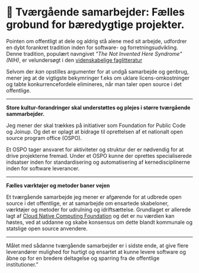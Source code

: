 # 🤝 Tværgående samarbejder: Fælles grobund for bæredygtige projekter.

 Pointen om offentligt at dele og aldrig stå alene med sit arbejde, udfordrer en dybt forankret tradition inden for software- og forretningsudvikling. Denne tradition, populært navngivet *"The Not Invented Here Syndrome"(NIH)*, er velundersøgt i den [videnskabelige faglitteratur](https://scholar.google.dk/scholar?q=not+invented+here+syndrome+research)

Selvom der *kan* opstilles argumenter for at undgå samarbejde og genbrug, mener jeg at de vigtigste bekymringer f.eks om uklare licens-omkostninger og tabte konkurrencefordele elimineres, når man taler open source i det offentlige.

---

**Store kultur-forandringer skal understøttes og plejes i større tværgående sammarbejder.**

Jeg mener der skal trækkes på initiativer som Foundation for Public Code og Joinup. Og det er oplagt at bidrage til oprettelsen af et nationalt open source program office (OSPO). 
    
Et OSPO tager ansvaret for aktiviteter og struktur der er nødvendig for at drive projekterne fremad. Under et OSPO kunne der oprettes specialiserede indsatser inden for standardisering og automatisering af kernedisciplinerne inden for software leverancer. 

---

**Fælles værktøjer og metoder baner vejen**

Et tværgående samarbejde jeg mener er afgørende for at udbrede open source i det offentlige, er at samarbejde om ensartede skabeloner, værktøjer og metoder for udrulning og idriftsættelse. Grundlaget er allerede lagt af [Cloud Native Computing Foundation](https://www.cncf.io/projects/) og det er nu værdien kan høstes, ved at uddanne og skabe konsensus om dette blandt kommunale og statslige open source anvendere.

---

Målet med sådanne tværgående samarbejder er i sidste ende, at give flere leverandører mulighed for hurtigt og ensartet at kunne levere software og åbne op for en bredere deltagelse og sparring fra de offentlige institutioner.”


